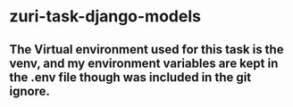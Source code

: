 # zuri-task-django-models

## The Virtual environment used for this task is the venv, and my environment variables are kept in the .env file though was included in the git ignore.